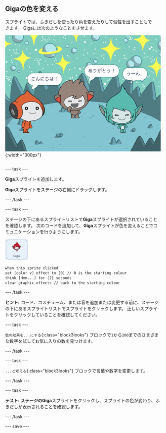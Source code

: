 ## Gigaの色を変える

<div style="display: flex; flex-wrap: wrap">
<div style="flex-basis: 200px; flex-grow: 1; margin-right: 15px;">
スプライトでは、ふきだしを使ったり色を変えたりして個性を出すこともできます。 Gigaには次のようなことをさせます。
</div>
<div>

![Gigaスプライトが「うーん...」と考える](images/giga-step2.png){:width="300px"}

</div>
</div>

--- task ---

**Giga**スプライトを追加します。

**Giga**スプライトをステージの右側にドラッグします。

--- /task ---

--- task ---

ステージの下にあるスプライトリストで**Giga**スプライトが選択されていることを確認します。 次のコードを追加して、**Giga**スプライトが色を変えることでコミュニケーションを行うようにします。

![Gigaスプライト。](images/giga-sprite.png)

```blocks3
when this sprite clicked
set [color v] effect to [0] // 0 is the starting colour
think [Hmm...] for [2] seconds 
clear graphic effects // back to the starting colour
```

--- /task ---

**ヒント:** コード、コスチューム、または音を追加または変更する前に、ステージの下にあるスプライトリストでスプライトをクリックします。 正しいスプライトをクリックしていることを確認してください。

--- task ---

`色の効果を...にする`{:class="block3looks"} ブロックで`1`から`200`までのさまざまな数字を試してお気に入りの数を見つけます。

--- /task ---

--- task ---

`...と考える`{:class="block3looks"} ブロックで言葉や数字を変更します。

--- /task ---

--- task ---

**テスト: **ステージの**Giga**スプライトをクリックし、スプライトの色が変わり、ふきだしが表示されることを確認します。

--- /task ---

--- save ---
